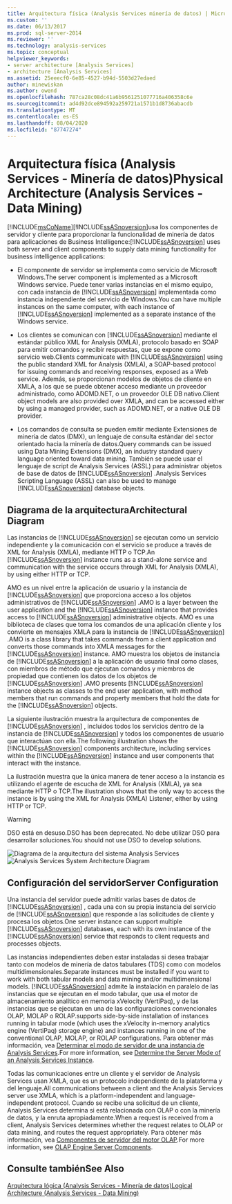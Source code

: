 ```yaml
---
title: Arquitectura física (Analysis Services minería de datos) | Microsoft Docs
ms.custom: ''
ms.date: 06/13/2017
ms.prod: sql-server-2014
ms.reviewer: ''
ms.technology: analysis-services
ms.topic: conceptual
helpviewer_keywords:
- server architecture [Analysis Services]
- architecture [Analysis Services]
ms.assetid: 25eeecf0-6e85-4527-b94d-5503d27edaed
author: minewiskan
ms.author: owend
ms.openlocfilehash: 787ca28c08dc41a6b9561251077716a406358c6e
ms.sourcegitcommit: ad4d92dce894592a259721a1571b1d8736abacdb
ms.translationtype: MT
ms.contentlocale: es-ES
ms.lasthandoff: 08/04/2020
ms.locfileid: "87747274"
---
```

# <a name="physical-architecture-analysis-services---data-mining"></a><span data-ttu-id="58c48-102">Arquitectura física (Analysis Services - Minería de datos)</span><span class="sxs-lookup"><span data-stu-id="58c48-102">Physical Architecture (Analysis Services - Data Mining)</span></span>
  [!INCLUDE[msCoName](../../includes/msconame-md.md)]<span data-ttu-id="58c48-103">[!INCLUDE[ssASnoversion](../../includes/ssasnoversion-md.md)]usa los componentes de servidor y cliente para proporcionar la funcionalidad de minería de datos para aplicaciones de Business Intelligence:</span><span class="sxs-lookup"><span data-stu-id="58c48-103">[!INCLUDE[ssASnoversion](../../includes/ssasnoversion-md.md)] uses both server and client components to supply data mining functionality for business intelligence applications:</span></span>

-   <span data-ttu-id="58c48-104">El componente de servidor se implementa como servicio de Microsoft Windows.</span><span class="sxs-lookup"><span data-stu-id="58c48-104">The server component is implemented as a Microsoft Windows service.</span></span> <span data-ttu-id="58c48-105">Puede tener varias instancias en el mismo equipo, con cada instancia de [!INCLUDE[ssASnoversion](../../includes/ssasnoversion-md.md)] implementada como instancia independiente del servicio de Windows.</span><span class="sxs-lookup"><span data-stu-id="58c48-105">You can have multiple instances on the same computer, with each instance of [!INCLUDE[ssASnoversion](../../includes/ssasnoversion-md.md)] implemented as a separate instance of the Windows service.</span></span>

-   <span data-ttu-id="58c48-106">Los clientes se comunican con [!INCLUDE[ssASnoversion](../../includes/ssasnoversion-md.md)] mediante el estándar público XML for Analysis (XMLA), protocolo basado en SOAP para emitir comandos y recibir respuestas, que se expone como servicio web.</span><span class="sxs-lookup"><span data-stu-id="58c48-106">Clients communicate with [!INCLUDE[ssASnoversion](../../includes/ssasnoversion-md.md)] using the public standard XML for Analysis (XMLA), a SOAP-based protocol for issuing commands and receiving responses, exposed as a Web service.</span></span> <span data-ttu-id="58c48-107">Además, se proporcionan modelos de objetos de cliente en XMLA, a los que se puede obtener acceso mediante un proveedor administrado, como ADOMD.NET, o un proveedor OLE DB nativo.</span><span class="sxs-lookup"><span data-stu-id="58c48-107">Client object models are also provided over XMLA, and can be accessed either by using a managed provider, such as ADOMD.NET, or a native OLE DB provider.</span></span>

-   <span data-ttu-id="58c48-108">Los comandos de consulta se pueden emitir mediante Extensiones de minería de datos (DMX), un lenguaje de consulta estándar del sector orientado hacia la minería de datos.</span><span class="sxs-lookup"><span data-stu-id="58c48-108">Query commands can be issued using Data Mining Extensions (DMX), an industry standard query language oriented toward data mining.</span></span> <span data-ttu-id="58c48-109">También se puede usar el lenguaje de script de Analysis Services (ASSL) para administrar objetos de base de datos de [!INCLUDE[ssASnoversion](../../includes/ssasnoversion-md.md)] .</span><span class="sxs-lookup"><span data-stu-id="58c48-109">Analysis Services Scripting Language (ASSL) can also be used to manage [!INCLUDE[ssASnoversion](../../includes/ssasnoversion-md.md)] database objects.</span></span>

## <a name="architectural-diagram"></a><span data-ttu-id="58c48-110">Diagrama de la arquitectura</span><span class="sxs-lookup"><span data-stu-id="58c48-110">Architectural Diagram</span></span>
 <span data-ttu-id="58c48-111">Las instancias de [!INCLUDE[ssASnoversion](../../includes/ssasnoversion-md.md)] se ejecutan como un servicio independiente y la comunicación con el servicio se produce a través de XML for Analysis (XMLA), mediante HTTP o TCP.</span><span class="sxs-lookup"><span data-stu-id="58c48-111">An [!INCLUDE[ssASnoversion](../../includes/ssasnoversion-md.md)] instance runs as a stand-alone service and communication with the service occurs through XML for Analysis (XMLA), by using either HTTP or TCP.</span></span>

 <span data-ttu-id="58c48-112">AMO es un nivel entre la aplicación de usuario y la instancia de [!INCLUDE[ssASnoversion](../../includes/ssasnoversion-md.md)] que proporciona acceso a los objetos administrativos de [!INCLUDE[ssASnoversion](../../includes/ssasnoversion-md.md)] .</span><span class="sxs-lookup"><span data-stu-id="58c48-112">AMO is a layer between the user application and the [!INCLUDE[ssASnoversion](../../includes/ssasnoversion-md.md)] instance that provides access to [!INCLUDE[ssASnoversion](../../includes/ssasnoversion-md.md)] administrative objects.</span></span> <span data-ttu-id="58c48-113">AMO es una biblioteca de clases que toma los comandos de una aplicación cliente y los convierte en mensajes XMLA para la instancia de [!INCLUDE[ssASnoversion](../../includes/ssasnoversion-md.md)] .</span><span class="sxs-lookup"><span data-stu-id="58c48-113">AMO is a class library that takes commands from a client application and converts those commands into XMLA messages for the [!INCLUDE[ssASnoversion](../../includes/ssasnoversion-md.md)] instance.</span></span> <span data-ttu-id="58c48-114">AMO muestra los objetos de instancia de [!INCLUDE[ssASnoversion](../../includes/ssasnoversion-md.md)] a la aplicación de usuario final como clases, con miembros de método que ejecutan comandos y miembros de propiedad que contienen los datos de los objetos de [!INCLUDE[ssASnoversion](../../includes/ssasnoversion-md.md)] .</span><span class="sxs-lookup"><span data-stu-id="58c48-114">AMO presents [!INCLUDE[ssASnoversion](../../includes/ssasnoversion-md.md)] instance objects as classes to the end user application, with method members that run commands and property members that hold the data for the [!INCLUDE[ssASnoversion](../../includes/ssasnoversion-md.md)] objects.</span></span>

 <span data-ttu-id="58c48-115">La siguiente ilustración muestra la arquitectura de componentes de [!INCLUDE[ssASnoversion](../../includes/ssasnoversion-md.md)] , incluidos todos los servicios dentro de la instancia de [!INCLUDE[ssASnoversion](../../includes/ssasnoversion-md.md)] y todos los componentes de usuario que interactúan con ella.</span><span class="sxs-lookup"><span data-stu-id="58c48-115">The following illustration shows the [!INCLUDE[ssASnoversion](../../includes/ssasnoversion-md.md)] components architecture, including services within the [!INCLUDE[ssASnoversion](../../includes/ssasnoversion-md.md)] instance and user components that interact with the instance.</span></span>

 <span data-ttu-id="58c48-116">La ilustración muestra que la única manera de tener acceso a la instancia es utilizando el agente de escucha de XML for Analysis (XMLA), ya sea mediante HTTP o TCP.</span><span class="sxs-lookup"><span data-stu-id="58c48-116">The illustration shows that the only way to access the instance is by using the XML for Analysis (XMLA) Listener, either by using HTTP or TCP.</span></span>

> [!WARNING]
>  <span data-ttu-id="58c48-117">DSO está en desuso.</span><span class="sxs-lookup"><span data-stu-id="58c48-117">DSO has been deprecated.</span></span> <span data-ttu-id="58c48-118">No debe utilizar DSO para desarrollar soluciones.</span><span class="sxs-lookup"><span data-stu-id="58c48-118">You should not use DSO to develop solutions.</span></span>

 <span data-ttu-id="58c48-119">![Diagrama de la arquitectura del sistema Analysis Services](../dev-guide/media/analysisservicessystemarchitecture.gif "Diagrama de la arquitectura del sistema Analysis Services")</span><span class="sxs-lookup"><span data-stu-id="58c48-119">![Analysis Services System Architecture Diagram](../dev-guide/media/analysisservicessystemarchitecture.gif "Analysis Services System Architecture Diagram")</span></span>

## <a name="server-configuration"></a><span data-ttu-id="58c48-120">Configuración del servidor</span><span class="sxs-lookup"><span data-stu-id="58c48-120">Server Configuration</span></span>
 <span data-ttu-id="58c48-121">Una instancia del servidor puede admitir varias bases de datos de [!INCLUDE[ssASnoversion](../../includes/ssasnoversion-md.md)] , cada una con su propia instancia del servicio de [!INCLUDE[ssASnoversion](../../includes/ssasnoversion-md.md)] que responde a las solicitudes de cliente y procesa los objetos.</span><span class="sxs-lookup"><span data-stu-id="58c48-121">One server instance can support multiple [!INCLUDE[ssASnoversion](../../includes/ssasnoversion-md.md)] databases, each with its own instance of the [!INCLUDE[ssASnoversion](../../includes/ssasnoversion-md.md)] service that responds to client requests and processes objects.</span></span>

 <span data-ttu-id="58c48-122">Las instancias independientes deben estar instaladas si desea trabajar tanto con modelos de minería de datos tabulares (TDS) como con modelos multidimensionales.</span><span class="sxs-lookup"><span data-stu-id="58c48-122">Separate instances must be installed if you want to work with both tabular models and data mining and/or multidimensional models.</span></span> [!INCLUDE[ssASnoversion](../../includes/ssasnoversion-md.md)] <span data-ttu-id="58c48-123">admite la instalación en paralelo de las instancias que se ejecutan en el modo tabular, que usa el motor de almacenamiento analítico en memoria xVelocity (VertiPaq), y de las instancias que se ejecutan en una de las configuraciones convencionales OLAP, MOLAP o ROLAP.</span><span class="sxs-lookup"><span data-stu-id="58c48-123">supports side-by-side installation of instances running in tabular mode (which uses the xVelocity in-memory analytics engine (VertiPaq) storage engine) and instances running in one of the conventional OLAP, MOLAP, or ROLAP configurations.</span></span> <span data-ttu-id="58c48-124">Para obtener más información, vea [Determinar el modo de servidor de una instancia de Analysis Services](../instances/determine-the-server-mode-of-an-analysis-services-instance.md).</span><span class="sxs-lookup"><span data-stu-id="58c48-124">For more information, see [Determine the Server Mode of an Analysis Services Instance](../instances/determine-the-server-mode-of-an-analysis-services-instance.md).</span></span>

 <span data-ttu-id="58c48-125">Todas las comunicaciones entre un cliente y el servidor de Analysis Services usan XMLA, que es un protocolo independiente de la plataforma y del lenguaje.</span><span class="sxs-lookup"><span data-stu-id="58c48-125">All communications between a client and the Analysis Services server use XMLA, which is a platform-independent and language-independent protocol.</span></span> <span data-ttu-id="58c48-126">Cuando se recibe una solicitud de un cliente, Analysis Services determina si está relacionada con OLAP o con la minería de datos, y la enruta apropiadamente.</span><span class="sxs-lookup"><span data-stu-id="58c48-126">When a request is received from a client, Analysis Services determines whether the request relates to OLAP or data mining, and routes the request appropriately.</span></span> <span data-ttu-id="58c48-127">Para obtener más información, vea [Componentes de servidor del motor OLAP](../multidimensional-models/olap-physical/olap-engine-server-components.md).</span><span class="sxs-lookup"><span data-stu-id="58c48-127">For more information, see [OLAP Engine Server Components](../multidimensional-models/olap-physical/olap-engine-server-components.md).</span></span>

## <a name="see-also"></a><span data-ttu-id="58c48-128">Consulte también</span><span class="sxs-lookup"><span data-stu-id="58c48-128">See Also</span></span>
 [<span data-ttu-id="58c48-129">Arquitectura lógica &#40;Analysis Services - Minería de datos&#41;</span><span class="sxs-lookup"><span data-stu-id="58c48-129">Logical Architecture &#40;Analysis Services - Data Mining&#41;</span></span>](logical-architecture-analysis-services-data-mining.md)


